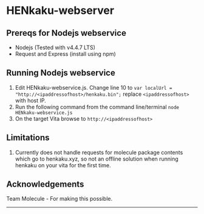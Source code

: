 # HENkaku-webserver

## Prereqs for Nodejs webservice

- Nodejs (Tested with v4.4.7 LTS)
- Request and Express (install using npm)

## Running Nodejs webservice

1. Edit HENkaku-webservice.js. Change line 10 to `var localUrl = "http://<ipaddressofhost>/henkaku.bin";` replace `<ipaddressofhost>` with host IP.
2. Run the following command from the command line/terminal `node HENkaku-webservice.js`
3. On the target Vita browse to `http://<ipaddressofhost>`

## Limitations

1. Currently does not handle requests for molecule package contents which go to henkaku.xyz, so not an offline solution when running henkaku on your vita for the first time.

## Acknowledgements

Team Molecule - For making this possible.

------------------------------------------------------------------------------------
